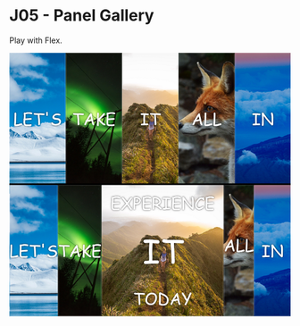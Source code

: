 # J05 - Panel Gallery

Play with Flex.

![View](https://github.com/MAshrafM/JS_Vanilla_30/blob/master/05_PanelGallery/show.png)